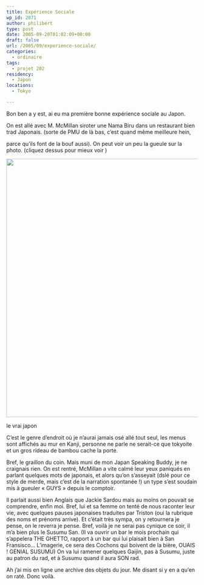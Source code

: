 ```yaml
---
title: Expérience Sociale
wp_id: 2871
author: philibert
type: post
date: 2005-09-20T01:02:09+00:00
draft: false
url: /2005/09/experience-sociale/
categories:
  - ordinaire
tags:
  - projet 202
residency:
  - Japon
locations:
  - Tokyo

---
```

Bon ben a y est, ai eu ma première bonne expérience sociale au Japon.

On est allé avec M. McMillan siroter une Nama Biru dans un restaurant bien trad Japonais. (sorte de PMU de là bas, c&rsquo;est quand même meilleure hein,
  
parce qu&rsquo;ils font de la bouf aussi). On peut voir un peu la gueule sur la photo. (cliquez dessus pour mieux voir )

<div id="attachment_2872" class="wp-caption alignnone" style="max-width: 907px">
  <a href="{{< aws >}}/uploads/2012/09/370619941232.jpeg"><img src="{{< aws >}}/uploads/2012/09/370619941232.jpeg" alt="" title="370619941232" width="907" height="680" class="size-full wp-image-2872" srcset="{{< aws >}}/uploads/2012/09/370619941232.jpeg 907w, {{< aws >}}/uploads/2012/09/370619941232-300x224.jpeg 300w, {{< aws >}}/uploads/2012/09/370619941232-263x197.jpeg 263w, {{< aws >}}/uploads/2012/09/370619941232-650x487.jpeg 650w" sizes="(max-width: 907px) 100vw, 907px" /></a>
  
  <p class="wp-caption-text">
    le vrai japon
  </p>
</div>

C&rsquo;est le genre d&rsquo;endroit où je n&rsquo;aurai jamais osé allé tout seul, les menus sont affichés au mur en Kanji, personne ne parle ne serait-ce que tokyoite et un gros rideau de bambou cache la porte. 

Bref, le graillon du coin. Mais muni de mon Japan Speaking Buddy, je ne craignais rien. On est rentré, McMillan a vite calmé leur yeux paniqués en parlant quelques mots de japonais, et alors qu&rsquo;on s&rsquo;asseyait (dslé pour ce style de merde, mais c&rsquo;est de la narration spontanée !) un type s&rsquo;est soudain mis à gueuler « GUYS » depuis le comptoir. 

Il parlait aussi bien Anglais que Jackie Sardou mais au moins on pouvait se comprendre, enfin moi. Bref, lui et sa femme on tenté de nous raconter leur vie, avec quelques pauses japonaises traduites par Triston (oui la rubrique des noms et prénoms arrive). Et c&rsquo;était très sympa, on y retournera je pense, on le reverra je pense. Bref, voilà je ne serai pas cynique ce soir, il m&rsquo;a bien plus le Susumu San. (Il va ouvrir un bar le mois prochain qui s&rsquo;appelera THE GHETTO, rapport à un bar qui lui plaisait bien à San Fransisco&#8230; L&rsquo;imagerie, ce sera des Cochons qui boivent de la bière, OUAIS ! GENIAL SUSUMU) On va lui ramener quelques Gaijin, pas à Susumu, juste au patron du rad, et à Susumu quand il aura SON rad.

Ah j&rsquo;ai mis en ligne une archive des objets du jour. Me disant si y en a qu&rsquo;en on raté. Donc voilà.